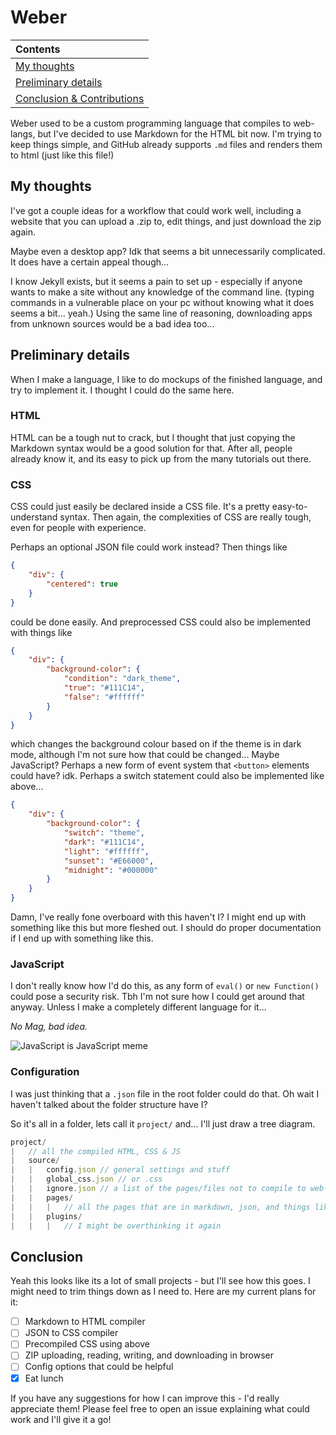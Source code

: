 # Weber

| Contents |
|    :-    |
| [My thoughts](#My-thoughts) |
| [Preliminary details](#Preliminary-details) |
| [Conclusion & Contributions](#Conclusion) |

Weber used to be a custom programming language that compiles to web-langs, but I've decided to use Markdown for the HTML bit now.
I'm trying to keep things simple, and GitHub already supports `.md` files and renders them to html (just like this file!)

## My thoughts

I've got a couple ideas for a workflow that could work well, including a website that you can upload a .zip to, edit things, and just download the zip again.

Maybe even a desktop app? Idk that seems a bit unnecessarily complicated. It does have a certain appeal though...

I know Jekyll exists, but it seems a pain to set up - especially if anyone wants to make a site without any knowledge of the command line.
(typing commands in a vulnerable place on your pc without knowing what it does seems a bit... yeah.)
Using the same line of reasoning, downloading apps from unknown sources would be a bad idea too...

## Preliminary details

When I make a language, I like to do mockups of the finished language, and try to implement it. I thought I could do the same here.

### HTML

HTML can be a tough nut to crack, but I thought that just copying the Markdown syntax would be a good solution for that.
After all, people already know it, and its easy to pick up from the many tutorials out there.

### CSS

CSS could just easily be declared inside a CSS file. It's a pretty easy-to-understand syntax.
Then again, the complexities of CSS are really tough, even for people with experience.

Perhaps an optional JSON file could work instead? Then things like

```json
{
    "div": {
        "centered": true
    }
}
```

could be done easily. And preprocessed CSS could also be implemented with things like

```json
{
    "div": {
        "background-color": {
            "condition": "dark_theme",
            "true": "#111C14",
            "false": "#ffffff"
        }
    }
}
```

which changes the background colour based on if the theme is in dark mode, although I'm not sure how that could be changed... Maybe JavaScript? Perhaps a new form of event system that `<button>` elements could have? idk. Perhaps a switch statement could also be implemented like above...

```json
{
    "div": {
        "background-color": {
            "switch": "theme",
            "dark": "#111C14",
            "light": "#ffffff",
            "sunset": "#E66000",
            "midnight": "#000000"
        }
    }
}
```

Damn, I've really fone overboard with this haven't I? I might end up with something like this but more fleshed out.
I should do proper documentation if I end up with something like this.

### JavaScript

I don't really know how I'd do this, as any form of `eval()` or `new Function()` could pose a security risk. Tbh I'm not sure how I could get around that anyway.
Unless I make a completely different language for it...

_No Mag, bad idea._

![JavaScript is JavaScript meme](https://user-images.githubusercontent.com/25611707/148683938-e7a8cc21-483a-4f07-88a6-1fd9c3ddd688.jpg)

### Configuration

I was just thinking that a `.json` file in the root folder could do that. Oh wait I haven't talked about the folder structure have I?

So it's all in a folder, lets call it `project/` and... I'll just draw a tree diagram.

```js
project/
|   // all the compiled HTML, CSS & JS
|   source/
|   |   config.json // general settings and stuff
|   |   global_css.json // or .css
|   |   ignore.json // a list of the pages/files not to compile to web-langs
|   |   pages/
|   |   |   // all the pages that are in markdown, json, and things like that
|   |   plugins/
|   |   |   // I might be overthinking it again
```

## Conclusion

Yeah this looks like its a lot of small projects - but I'll see how this goes. I might need to trim things down as I need to. Here are my current plans for it:
- [ ] Markdown to HTML compiler
- [ ] JSON to CSS compiler
- [ ] Precompiled CSS using above
- [ ] ZIP uploading, reading, writing, and downloading in browser
- [ ] Config options that could be helpful
- [x] Eat lunch

If you have any suggestions for how I can improve this - I'd really appreciate them! Please feel free to open an issue explaining what could work and I'll give it a go!
